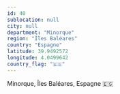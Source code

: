 ```yaml
---
id: 40
sublocation: null
city: null
department: "Minorque"
region: "Îles Baléares"
country: "Espagne"
latitude: 39.9492572
longitude: 4.0499642
country_flag: "🇪🇸"
---
```

Minorque, Îles Baléares, Espagne 🇪🇸
